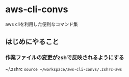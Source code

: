 # aws-cli-convs
aws cliを利用した便利なコマンド集

## はじめにやること
### 作業ファイルの変更がzshで反映されるようにする
~/.zshrc
```source ~/workspace/aws-cli-convs/.zshrc-aws```
